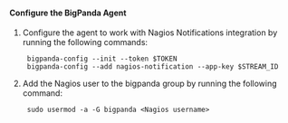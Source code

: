 #### Configure the BigPanda Agent

1. Configure the agent to work with Nagios Notifications integration by running the following commands:

        bigpanda-config --init --token $TOKEN
        bigpanda-config --add nagios-notification --app-key $STREAM_ID

2. Add the Nagios user to the bigpanda group by running the following command:

        sudo usermod -a -G bigpanda <Nagios username>
